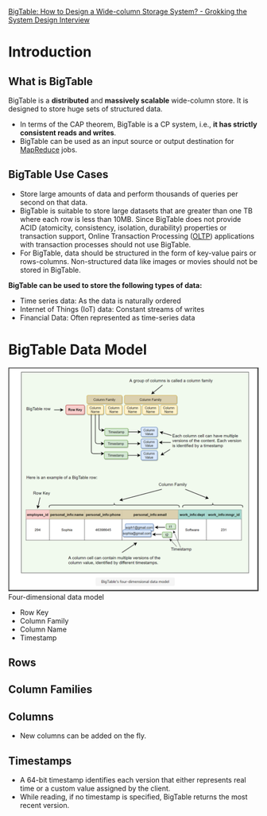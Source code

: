 [BigTable: How to Design a Wide-column Storage System? - Grokking the System Design Interview ](https://www.educative.io/courses/grokking-adv-system-design-intvw/mEG04BK3M79)

# Introduction
## What is BigTable
BigTable is a **distributed** and **massively scalable** wide-column store. It is designed to store huge sets of structured data.
 -	In terms of the CAP theorem, BigTable is a CP system, i.e., **it has strictly consistent reads and writes**.
 -	BigTable can be used as an input source or output destination for [MapReduce](https://hadoop.apache.org/docs/r1.2.1/mapred_tutorial.html) jobs.

## BigTable Use Cases
 - Store large amounts of data and perform thousands of queries per second on that data.
 -	BigTable is suitable to store large datasets that are greater than one TB where each row is less than 10MB. Since BigTable does not provide ACID (atomicity, consistency, isolation, durability) properties or transaction support, Online Transaction Processing ([OLTP](https://en.wikipedia.org/wiki/Online_transaction_processing)) applications with transaction processes should not use BigTable.
 -	For BigTable, data should be structured in the form of key-value pairs or rows-columns. Non-structured data like images or movies should not be stored in BigTable.

**BigTable can be used to store the following types of data:**
 -  Time series data: As the data is naturally ordered
 -  Internet of Things (IoT) data: Constant streams of writes
 -  Financial Data: Often represented as time-series data

# BigTable Data Model
![BigTable Four Dimensional Data Model](https://raw.githubusercontent.com/lambda826/My-Notebook/master/999%20Resource/BigTable%20Four%20Dimensional%20Data%20Model.png)
Four-dimensional data model
- Row Key
- Column Family
- Column Name
- Timestamp

## Rows

## Column Families

## Columns
 -	 New columns can be added on the fly.
## Timestamps
 -  A 64-bit timestamp identifies each version that either represents real time or a custom value assigned by the client.
 -  While reading, if no timestamp is specified, BigTable returns the most recent version.
<!--stackedit_data:
eyJoaXN0b3J5IjpbLTE4Mzc1NjAzMSwtMTc1NjMxNTMwOSwtMT
QyNDM5NTMyNiwtMTI1MzA5ODMwXX0=
-->